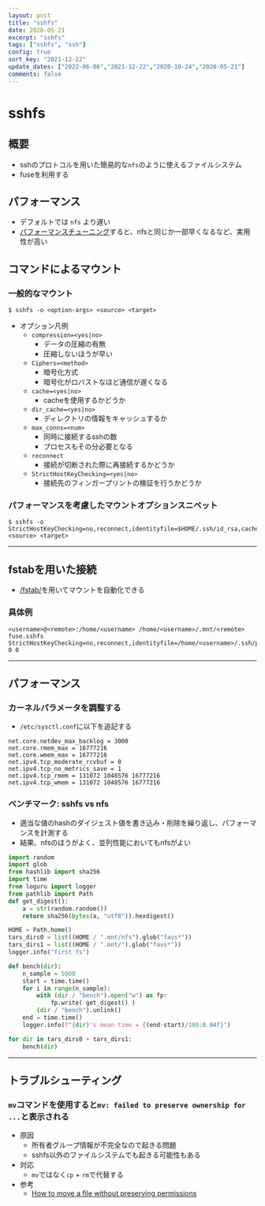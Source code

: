 ```yaml
---
layout: post
title: "sshfs"
date: 2020-05-21
excerpt: "sshfs"
tags: ["sshfs", "ssh"]
config: true
sort_key: "2021-12-22"
update_dates: ["2022-06-06","2021-12-22","2020-10-24","2020-05-21"]
comments: false
---
```


# sshfs

## 概要
 - sshのプロトコルを用いた簡易的な`nfs`のように使えるファイルシステム
 - fuseを利用する

## パフォーマンス
 - デフォルトでは `nfs` より遅い  
 - [パフォーマンスチューニング](https://www.admin-magazine.com/HPC/Articles/Sharing-Data-with-SSHFS)すると、nfsと同じか一部早くなるなど、実用性が高い

## コマンドによるマウント

### 一般的なマウント

```console
$ sshfs -o <option-args> <source> <target>
```
 - オプション凡例
   - `compression=<yes|no>`
     - データの圧縮の有無
     - 圧縮しないほうが早い
   - `Ciphers=<method>`
     - 暗号化方式
     - 暗号化がロバストなほど通信が遅くなる
   - `cache=<yes|no>`
     - cacheを使用するかどうか
   - `dir_cache=<yes|no>`
     - ディレクトリの情報をキャッシュするか
   - `max_conns=<num>`
     - 同時に接続するsshの数
     - プロセスもその分必要となる
   - `reconnect`
     - 接続が切断された際に再接続するかどうか
   - `StrictHostKeyChecking=<yes|no>`
     - 接続先のフィンガープリントの検証を行うかどうか

### パフォーマンスを考慮したマウントオプションスニペット

```console
$ sshfs -o StrictHostKeyChecking=no,reconnect,identityfile=$HOME/.ssh/id_rsa,cache=yes,max_conns=64,dir_cache=yes <source> <target>
```

---

## fstabを用いた接続
 - [/fstab/](/fstab/)を用いてマウントを自動化できる
 
### 具体例
```config
<username>@<remote>:/home/<username> /home/<username>/.mnt/<remote> fuse.sshfs StrictHostKeyChecking=no,reconnect,identityfile=/home/<username>/.ssh/privatekey 0 0
```

---

## パフォーマンス

### カーネルパラメータを調整する
 - `/etc/sysctl.conf`に以下を追記する

```config
net.core.netdev_max_backlog = 3000
net.core.rmem_max = 16777216
net.core.wmem_max = 16777216
net.ipv4.tcp_moderate_rcvbuf = 0
net.ipv4.tcp_no_metrics_save = 1
net.ipv4.tcp_rmem = 131072 1048576 16777216
net.ipv4.tcp_wmem = 131072 1048576 16777216
```

### ベンチマーク: sshfs vs nfs
 - 適当な値のhashのダイジェスト値を書き込み・削除を繰り返し、パフォーマンスを計測する
 - 結果、nfsのほうがよく、並列性能においてもnfsがよい

```python
import random
import glob
from hashlib import sha256
import time
from loguru import logger
from pathlib import Path
def get_digest():
    a = str(random.random())
    return sha256(bytes(a, "utf8")).hexdigest()

HOME = Path.home()
tars_dirs0 = list((HOME / ".mnt/nfs").glob("favs*"))
tars_dirs1 = list((HOME / ".mnt/").glob("favs*"))
logger.info("first fs")

def bench(dir):
    n_sample = 5000
    start = time.time()
    for i in range(n_sample):
        with (dir / "bench").open("w") as fp:
            fp.write( get_digest() )
        (dir / "bench").unlink()
    end = time.time()
    logger.info(f"{dir}'s mean time = {(end-start)/100:0.04f}")

for dir in tars_dirs0 + tars_dirs1:
    bench(dir)
```


---

## トラブルシューティング

### `mv`コマンドを使用すると`mv: failed to preserve ownership for ...`と表示される
 - 原因
   - 所有者グループ情報が不完全なので起きる問題
   - sshfs以外のファイルシステムでも起きる可能性もある
 - 対応
   - `mv`ではなく`cp` + `rm`で代替する
 - 参考
   - [How to move a file without preserving permissions](https://unix.stackexchange.com/questions/131180/how-to-move-a-file-without-preserving-permissions)
